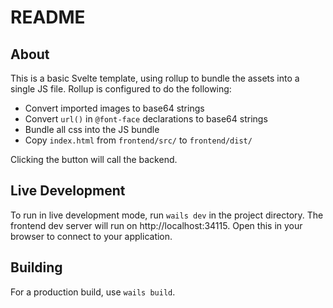 # README

## About

This is a basic Svelte template, using rollup to bundle the assets into a single JS file.
Rollup is configured to do the following:

- Convert imported images to base64 strings
- Convert `url()` in `@font-face` declarations to base64 strings
- Bundle all css into the JS bundle
- Copy `index.html` from `frontend/src/` to `frontend/dist/`

Clicking the button will call the backend.

## Live Development

To run in live development mode, run `wails dev` in the project directory. The frontend dev server will run
on http://localhost:34115. Open this in your browser to connect to your application.

## Building

For a production build, use `wails build`.
